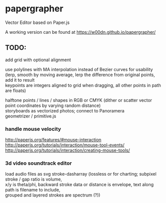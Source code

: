# papergrapher
Vector Editor based on Paper.js

A working version can be found at https://w00dn.github.io/papergrapher/

## TODO:
add grid with optional alignment  
  
use polylines with MA interpolation instead of Bezier curves for usability  
(lerp, smooth by moving average, lerp the difference from original points, add it to result  
keypoints are integers aligned to grid when dragging, all other points in path are floats)  
  
halftone points / lines / shapes in RGB or CMYK (dither or scatter vector point coordinates by varying random distance)  
storyboards as vectorized photos; connect to Panoramera  
geometrizer / primitive.js  
  
### handle mouse velocity  
http://paperjs.org/features/#mouse-interaction  
http://paperjs.org/tutorials/interaction/mouse-tool-events/  
http://paperjs.org/tutorials/interaction/creating-mouse-tools/  
  
### 3d video soundtrack editor
load audio files as svg stroke-dasharray (lossless or for charting; subpixel stroke / gap ratio is volume,  
x/y is theta/phi, backward stroke data or distance is envelope, text along path is filename to include,  
grouped and layered strokes are spectrum (?))  
